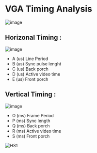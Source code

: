 
# VGA Timing Analysis


![image](https://user-images.githubusercontent.com/68816726/216085094-09cf35e1-f4ab-4bfc-90cb-5bc4671b38a9.png)


## Horizonal Timing : 


![image](https://user-images.githubusercontent.com/68816726/216085195-239ae370-eac2-4c55-aa2e-677fa31fa53d.png)

* A (us) Line Period
* B (us) Sync pulse lenght 
* C (us) Back porch
* D (us) Active video time
* E (us) Front porch

## Vertical Timing : 

![image](https://user-images.githubusercontent.com/68816726/216085955-2a149a96-fdba-48aa-b5d7-6c4ffa311505.png)


* O (ms) Frame Period
* P (ms) Sync length
* Q (ms) Back porch
* R (ms) Active video time
* S (ms) Front porch

![HS1](https://user-images.githubusercontent.com/68816726/216061814-24191992-921f-4088-b333-dbb9c60b3fcd.png)



